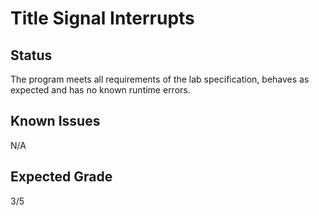# Title Signal Interrupts
## Status
The program meets all requirements of the lab specification, behaves as expected and has no known runtime errors.
## Known Issues
N/A
## Expected Grade
3/5
